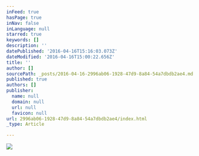 ```yaml
---
inFeed: true
hasPage: true
inNav: false
inLanguage: null
starred: true
keywords: []
description: ''
datePublished: '2016-04-16T15:16:03.073Z'
dateModified: '2016-04-16T15:00:22.656Z'
title: ''
author: []
sourcePath: _posts/2016-04-16-2996ab06-1928-47d9-8a84-54a7dbdb2ae4.md
published: true
authors: []
publisher:
  name: null
  domain: null
  url: null
  favicon: null
url: 2996ab06-1928-47d9-8a84-54a7dbdb2ae4/index.html
_type: Article

---
```

![](https://the-grid-user-content.s3-us-west-2.amazonaws.com/f6c57a12-6922-4d2d-986f-8487aa9df461.png)